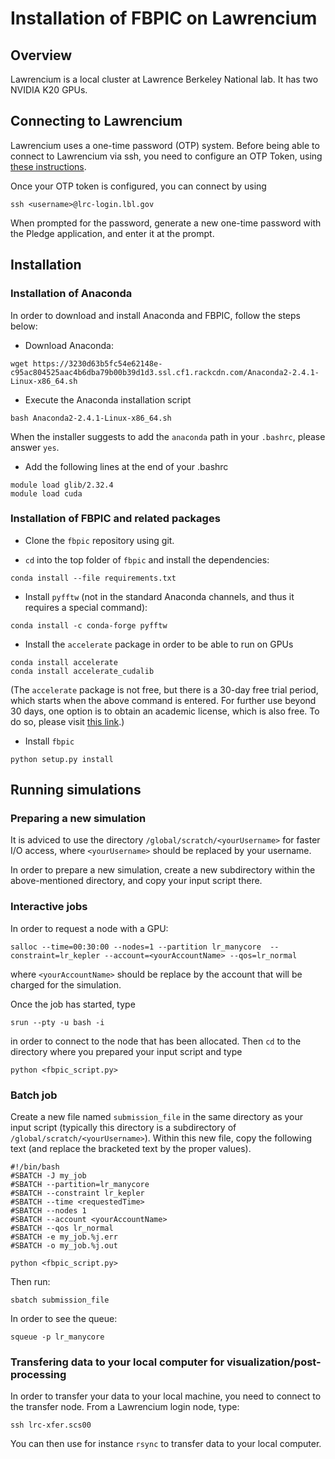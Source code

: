 # Installation of FBPIC on Lawrencium

## Overview

Lawrencium is a local cluster at Lawrence Berkeley National lab.
It has two NVIDIA K20 GPUs.

## Connecting to Lawrencium

Lawrencium uses a one-time password (OTP) system. Before being able to connect to Lawrencium via ssh, you need to configure an OTP Token, using [these instructions](https://commons.lbl.gov/display/itfaq/Installing+and+Configuring+the+OTP+Token).

Once your OTP token is configured, you can connect by using
```
ssh <username>@lrc-login.lbl.gov
```
When prompted for the password, generate a new one-time password with the Pledge application, and enter it at the prompt.

## Installation 

### Installation of Anaconda

In order to download and install Anaconda and FBPIC, follow the steps below:

- Download Anaconda:
```
wget https://3230d63b5fc54e62148e-c95ac804525aac4b6dba79b00b39d1d3.ssl.cf1.rackcdn.com/Anaconda2-2.4.1-Linux-x86_64.sh
```

- Execute the Anaconda installation script
```
bash Anaconda2-2.4.1-Linux-x86_64.sh
```
When the installer suggests to add the `anaconda` path in your `.bashrc`, please answer `yes`.

- Add the following lines at the end of your .bashrc
```
module load glib/2.32.4 
module load cuda
```

### Installation of FBPIC and related packages

- Clone the `fbpic` repository using git.

- `cd` into the top folder of `fbpic` and install the dependencies:  
```
conda install --file requirements.txt
```

- Install `pyfftw` (not in the standard Anaconda channels, and thus it
requires a special command):  
```
conda install -c conda-forge pyfftw
```

- Install the `accelerate` package in order to be able to run on GPUs
```
conda install accelerate
conda install accelerate_cudalib
```
(The `accelerate` package is not free, but there is a 30-day free trial period,
  which starts when the above command is entered. For further use beyond 30
  days, one option is to obtain an academic license, which is also free. To do
  so, please visit [this link](https://www.continuum.io/anaconda-academic-subscriptions-available).)

- Install `fbpic`
```
python setup.py install
```

## Running simulations

### Preparing a new simulation

It is adviced to use the directory `/global/scratch/<yourUsername>`
for faster I/O access, where `<yourUsername>` should be replaced by
your username.

In order to prepare a new simulation, create a new subdirectory within
the above-mentioned directory, and copy your input script there.

### Interactive jobs

In order to request a node with a GPU:
```
salloc --time=00:30:00 --nodes=1 --partition lr_manycore  --constraint=lr_kepler --account=<yourAccountName> --qos=lr_normal
```
where `<yourAccountName>` should be replace by the account that will
be charged for the simulation.

Once the job has started, type
```
srun --pty -u bash -i
```
in order to connect to the node that has been allocated. Then `cd` to
the directory where you prepared your input script and type
```
python <fbpic_script.py>
```

### Batch job

Create a new file named `submission_file` in the same directory as your
input script (typically this directory is a subdirectory of
`/global/scratch/<yourUsername>`). Within this new file, copy the
following text (and replace the bracketed text by the proper values).
```
#!/bin/bash
#SBATCH -J my_job
#SBATCH --partition=lr_manycore
#SBATCH --constraint lr_kepler
#SBATCH --time <requestedTime>
#SBATCH --nodes 1
#SBATCH --account <yourAccountName>
#SBATCH --qos lr_normal
#SBATCH -e my_job.%j.err
#SBATCH -o my_job.%j.out

python <fbpic_script.py>
```
Then run:
```
sbatch submission_file
```
In order to see the queue:
```
squeue -p lr_manycore
```

### Transfering data to your local computer for visualization/post-processing

In order to transfer your data to your local machine, you need to
connect to the transfer node. From a Lawrencium login node, type:
```
ssh lrc-xfer.scs00
```
You can then use for instance `rsync` to transfer data to your local computer.

